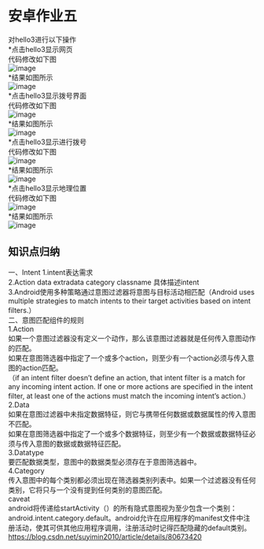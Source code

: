 安卓作业五
====
对hello3进行以下操作<br>
*点击hello3显示网页<br>
代码修改如下图<br>
![image](https://github.com/LS-56/2017112109_android/blob/master/P5/images/1.PNG)<br>
*结果如图所示<br>
![image](https://github.com/LS-56/2017112109_android/blob/master/P5/images/2.PNG)<br>
*点击hello3显示拨号界面<br>
代码修改如下图<br>
![image](https://github.com/LS-56/2017112109_android/blob/master/P5/images/3.PNG)<br>
*结果如图所示<br>
![image](https://github.com/LS-56/2017112109_android/blob/master/P5/images/4.PNG)<br>
*点击hello3显示进行拨号<br>
代码修改如下图<br>
![image](https://github.com/LS-56/2017112109_android/blob/master/P5/images/5.PNG)<br>
*结果如图所示<br>
![image](https://github.com/LS-56/2017112109_android/blob/master/P5/images/6.PNG)<br>
*点击hello3显示地理位置<br>
代码修改如下图<br>
![image](https://github.com/LS-56/2017112109_android/blob/master/P5/images/7.PNG)<br>
*结果如图所示<br>
![image](https://github.com/LS-56/2017112109_android/blob/master/P5/images/8.PNG)<br>


知识点归纳
-----------
一、Intent
1.intent表达需求<br>
2.Action data  extradata  category  classname 具体描述intent<br>
3.Android使用多种策略通过意图过滤器将意图与目标活动相匹配（Android uses multiple strategies to match intents to their target activities based on intent filters.）<br>
二、意图匹配组件的规则<br>
1.Action<br>
如果一个意图过滤器没有定义一个动作，那么该意图过滤器就是任何传入意图动作的匹配。<br>
如果在意图筛选器中指定了一个或多个action，则至少有一个action必须与传入意图的action匹配。<br>
（if an intent filter doesn’t define an action, that intent filter is a match for any incoming intent action. 
If one or more actions are specified in the intent filter, at least one of the actions must match the incoming intent’s action.）<br>
2.Data<br>
如果在意图过滤器中未指定数据特征，则它与携带任何数据或数据属性的传入意图不匹配。<br>
如果在意图筛选器中指定了一个或多个数据特征，则至少有一个数据或数据特征必须与传入意图的数据或数据特征匹配。<br>
3.Datatype<br>
要匹配数据类型，意图中的数据类型必须存在于意图筛选器中。<br>
4.Category<br>
传入意图中的每个类别都必须出现在筛选器类别列表中。如果一个过滤器没有任何类别，它将只与一个没有提到任何类别的意图匹配。<br>
caveat<br>
android将传递给startActivity（）的所有隐式意图视为至少包含一个类别：android.intent.category.default。android允许在应用程序的manifest文件中注册活动，使其可供其他应用程序调用，注册活动时记得匹配隐藏的default类别。<br>
https://blog.csdn.net/suyimin2010/article/details/80673420
